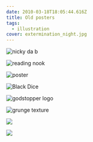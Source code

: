 ```yaml
---
date: 2010-03-18T18:05:44.616Z
title: Old posters
tags:
  - illustration
cover: extermination_night.jpg
---
```

![nicky da b](nickydab.jpg "nicky da b")

![reading nook](readingnook_rgb_sm.jpg "reading nook")

![poster](geary.jpg "poster")

![Black Dice](blackdice.jpg "Black Dice")

![godstopper logo](godstopper.jpg "godstopper logo")

![grunge texture](grungetexture.jpg "grunge texture")

![](radrit_tapecover1.jpg)

![](riso_poster.jpg)